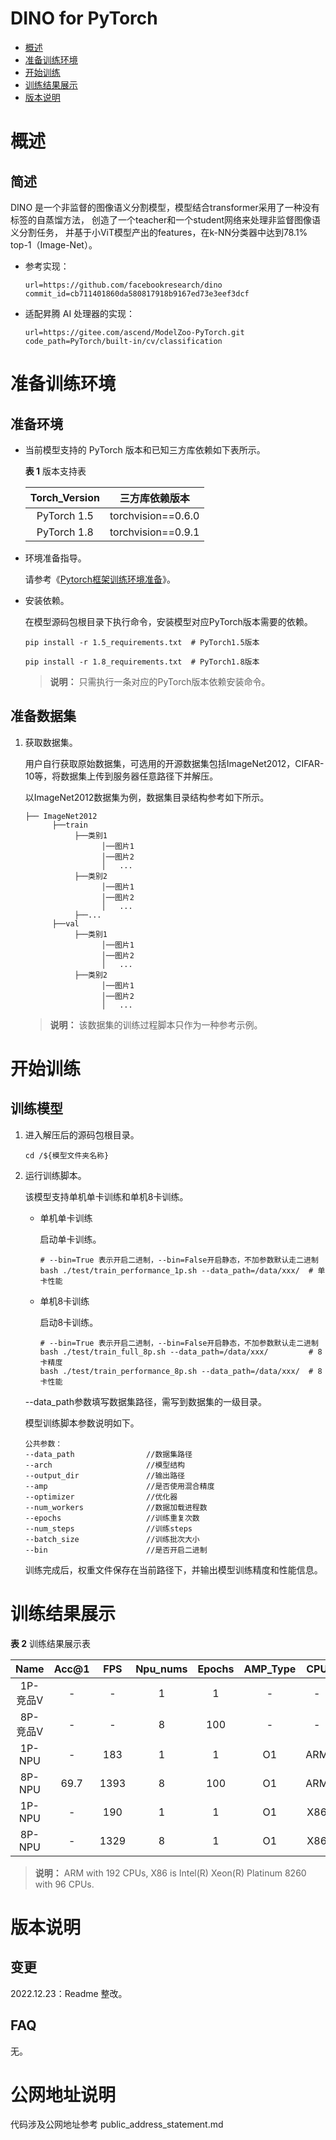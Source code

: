# DINO for PyTorch

-   [概述](概述.md)
-   [准备训练环境](准备训练环境.md)
-   [开始训练](开始训练.md)
-   [训练结果展示](训练结果展示.md)
-   [版本说明](版本说明.md)



# 概述

## 简述

DINO 是一个非监督的图像语义分割模型，模型结合transformer采用了一种没有标签的自蒸馏方法，
创造了一个teacher和一个student网络来处理非监督图像语义分割任务，
并基于小ViT模型产出的features，在k-NN分类器中达到78.1% top-1（Image-Net）。

- 参考实现：

  ```
  url=https://github.com/facebookresearch/dino
  commit_id=cb711401860da580817918b9167ed73e3eef3dcf 
  ```

- 适配昇腾 AI 处理器的实现：

  ```
  url=https://gitee.com/ascend/ModelZoo-PyTorch.git
  code_path=PyTorch/built-in/cv/classification
  ```


# 准备训练环境

## 准备环境

- 当前模型支持的 PyTorch 版本和已知三方库依赖如下表所示。

  **表 1**  版本支持表

  | Torch_Version      | 三方库依赖版本                                 |
  | :--------: | :----------------------------------------------------------: |
  | PyTorch 1.5 | torchvision==0.6.0 |
  | PyTorch 1.8 | torchvision==0.9.1   |

- 环境准备指导。

  请参考《[Pytorch框架训练环境准备](https://www.hiascend.com/document/detail/zh/ModelZoo/pytorchframework/ptes)》。
  
- 安装依赖。

  在模型源码包根目录下执行命令，安装模型对应PyTorch版本需要的依赖。
  ```
  pip install -r 1.5_requirements.txt  # PyTorch1.5版本
  
  pip install -r 1.8_requirements.txt  # PyTorch1.8版本
  ```
  > **说明：** 
  >只需执行一条对应的PyTorch版本依赖安装命令。


## 准备数据集

1. 获取数据集。

   用户自行获取原始数据集，可选用的开源数据集包括ImageNet2012，CIFAR-10等，将数据集上传到服务器任意路径下并解压。

   以ImageNet2012数据集为例，数据集目录结构参考如下所示。

   ```
   ├── ImageNet2012
         ├──train
              ├──类别1
                    │──图片1
                    │──图片2
                    │   ...       
              ├──类别2
                    │──图片1
                    │──图片2
                    │   ...   
              ├──...                     
         ├──val  
              ├──类别1
                    │──图片1
                    │──图片2
                    │   ...       
              ├──类别2
                    │──图片1
                    │──图片2
                    │   ...              
   ```

   > **说明：** 
   >该数据集的训练过程脚本只作为一种参考示例。



# 开始训练

## 训练模型

1. 进入解压后的源码包根目录。

   ```
   cd /${模型文件夹名称} 
   ```

2. 运行训练脚本。

   该模型支持单机单卡训练和单机8卡训练。

   - 单机单卡训练

     启动单卡训练。

     ```
     # --bin=True 表示开启二进制，--bin=False开启静态，不加参数默认走二进制
     bash ./test/train_performance_1p.sh --data_path=/data/xxx/  # 单卡性能
     ```

   - 单机8卡训练

     启动8卡训练。

     ```
     # --bin=True 表示开启二进制，--bin=False开启静态，不加参数默认走二进制
     bash ./test/train_full_8p.sh --data_path=/data/xxx/         # 8卡精度
     bash ./test/train_performance_8p.sh --data_path=/data/xxx/  # 8卡性能   
     ```
   --data_path参数填写数据集路径，需写到数据集的一级目录。

   模型训练脚本参数说明如下。

   ```
   公共参数：
   --data_path                //数据集路径
   --arch                     //模型结构
   --output_dir               //输出路径
   --amp                      //是否使用混合精度
   --optimizer                //优化器
   --num_workers              //数据加载进程数
   --epochs                   //训练重复次数
   --num_steps                //训练steps
   --batch_size               //训练批次大小
   --bin                      //是否开启二进制
   ```
   
   训练完成后，权重文件保存在当前路径下，并输出模型训练精度和性能信息。

# 训练结果展示

**表 2**  训练结果展示表

| Name    |Acc@1    | FPS      | Npu_nums | Epochs   | AMP_Type | CPU | Torch_Version |
| :-----: | :------:| :------: | :------: | :------: |:--------:|:------:|:------:|
| 1P-竞品V | -        | -      | 1        | 1        | -       | - | 1.5 |
| 8P-竞品V | -     | -      | 8        | 100      | -       | - | 1.5 |
| 1P-NPU | -        | 183      | 1        | 1        | O1       | ARM | 1.8 |
| 8P-NPU | 69.7     | 1393      | 8        | 100      | O1       | ARM | 1.8 |
| 1P-NPU | -        | 190       | 1        | 1        | O1       | X86 | 1.8 |
| 8P-NPU | -        | 1329      | 8        | 1        | O1       | X86 | 1.8 |


> **说明：** 
>ARM with 192 CPUs, X86 is Intel(R) Xeon(R) Platinum 8260 with 96 CPUs.


# 版本说明

## 变更

2022.12.23：Readme 整改。

## FAQ

无。


# 公网地址说明
代码涉及公网地址参考 public_address_statement.md
